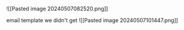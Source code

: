 ![[Pasted image 20240507082520.png]]

email template we didn't get
![[Pasted image 20240507101447.png]]
